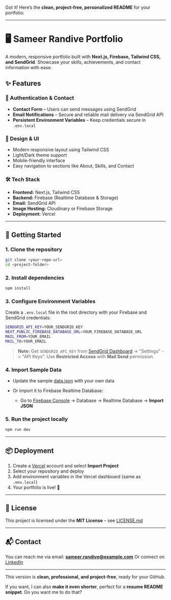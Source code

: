 Got it! Here’s the **clean, project-free, personalized README** for your portfolio:

---

# 🖥️ Sameer Randive Portfolio

A modern, responsive portfolio built with **Next.js, Firebase, Tailwind CSS, and SendGrid**. Showcase your skills, achievements, and contact information with ease.

## ✨ Features

### 🔐 Authentication & Contact

* **Contact Form** – Users can send messages using SendGrid
* **Email Notifications** – Secure and reliable mail delivery via SendGrid API
* **Persistent Environment Variables** – Keep credentials secure in `.env.local`

### 🎨 Design & UI

* Modern responsive layout using Tailwind CSS
* Light/Dark theme support
* Mobile-friendly interface
* Easy navigation to sections like About, Skills, and Contact

### 🛠️ Tech Stack

* **Frontend:** Next.js, Tailwind CSS
* **Backend:** Firebase (Realtime Database & Storage)
* **Email:** SendGrid API
* **Image Hosting:** Cloudinary or Firebase Storage
* **Deployment:** Vercel

---

## 🚀 Getting Started

### 1. Clone the repository

```bash
git clone <your-repo-url>
cd <project-folder>
```

### 2. Install dependencies

```bash
npm install
```

### 3. Configure Environment Variables

Create a `.env.local` file in the root directory with your Firebase and SendGrid credentials:

```bash
SENDGRID_API_KEY=YOUR_SENDGRID_KEY
NEXT_PUBLIC_FIREBASE_DATABASE_URL=YOUR_FIREBASE_DATABASE_URL
MAIL_FROM=YOUR_EMAIL
MAIL_TO=YOUR_EMAIL
```

> **Note:** Get `SENDGRID_API_KEY` from [SendGrid Dashboard](https://app.sendgrid.com/settings/api_keys) -> "Settings" -> "API Keys". Use **Restricted Access** with **Mail Send** permission.

### 4. Import Sample Data

* Update the sample [data.json](https://github.com/jigar-sable/next-portfolio/blob/main/data.json) with your own data
* Or import it to Firebase Realtime Database:

  * Go to [Firebase Console](https://console.firebase.google.com/) -> Database -> Realtime Database -> **Import JSON**

### 5. Run the project locally

```bash
npm run dev
```

---

## 📦 Deployment

1. Create a [Vercel](https://vercel.com/) account and select **Import Project**
2. Select your repository and deploy
3. Add environment variables in the Vercel dashboard (same as `.env.local`)
4. Your portfolio is live! 🎉

---

## 📄 License

This project is licensed under the **MIT License** – see [LICENSE.md](https://github.com/jigar-sable/next-portfolio/blob/main/LICENSE.md)

---

## 📬 Contact

You can reach me via email: **[sameer.randive@example.com](mailto:sameer.randive@example.com)**
Or connect on [LinkedIn](https://www.linkedin.com/in/sameer-randive)

---

This version is **clean, professional, and project-free**, ready for your GitHub.

If you want, I can also **make it even shorter**, perfect for a **resume README snippet**. Do you want me to do that?
